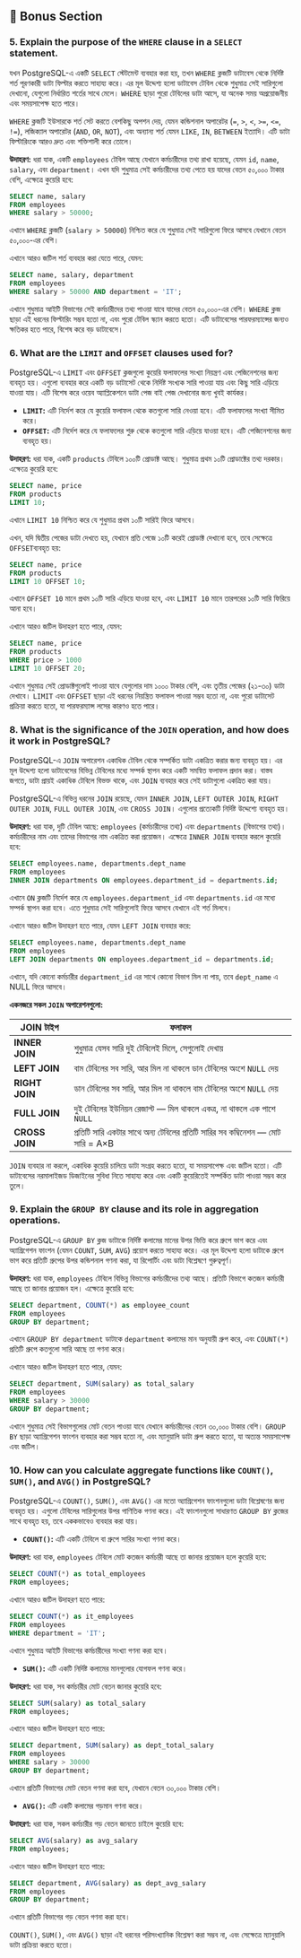 ## **📂 Bonus Section**

### 5. Explain the purpose of the `WHERE` clause in a `SELECT` statement.

যখন PostgreSQL-এ একটি `SELECT` স্টেটমেন্ট ব্যবহার করা হয়, তখন `WHERE` ক্লজটি ডাটাবেস থেকে নির্দিষ্ট শর্ত পূরণকারী ডাটা ফিল্টার করতে সাহায্য করে। এর মূল উদ্দেশ্য হলো ডাটাবেস টেবিল থেকে শুধুমাত্র সেই সারিগুলো দেখানো, যেগুলো নির্ধারিত শর্তের সাথে মেলে। `WHERE` ছাড়া পুরো টেবিলের ডাটা আসে, যা অনেক সময় অপ্রয়োজনীয় এবং সময়সাপেক্ষ হতে পারে।

`WHERE` ক্লজটি ইউসারকে শর্ত সেট করতে বেশকিছু অপশন দেয়, যেমন কন্ডিশনাল অপারেটর (`=`, `>`, `<`, `>=`, `<=`, `!=`), লজিক্যাল অপারেটর (`AND`, `OR`, `NOT`), এবং অন্যান্য শর্ত যেমন `LIKE`, `IN`, `BETWEEN` ইত্যাদি। এটি ডাটা ফিল্টারিংকে আরও দ্রুত এবং শক্তিশালী করে তোলে।

**উদাহরণ:**
ধরা যাক, একটি `employees` টেবিল আছে যেখানে কর্মচারীদের তথ্য রাখা হয়েছে, যেমন `id`, `name`, `salary`, এবং `department`। এখন যদি শুধুমাত্র সেই কর্মচারীদের তথ্য পেতে হয় যাদের বেতন ৫০,০০০ টাকার বেশি, এক্ষেত্রে কুয়েরি হবে:

```sql
SELECT name, salary
FROM employees
WHERE salary > 50000;
```

এখানে `WHERE` ক্লজটি (`salary > 50000`) নিশ্চিত করে যে শুধুমাত্র সেই সারিগুলো ফিরে আসবে যেখানে বেতন ৫০,০০০-এর বেশি।

এখানে আরও জটিল শর্ত ব্যবহার করা যেতে পারে, যেমন:

```sql
SELECT name, salary, department
FROM employees
WHERE salary > 50000 AND department = 'IT';
```

এখানে শুধুমাত্র আইটি বিভাগের সেই কর্মচারীদের তথ্য পাওয়া যাবে যাদের বেতন ৫০,০০০-এর বেশি। `WHERE` ক্লজ ছাড়া এই ধরনের ফিল্টারিং সম্ভব হতো না, এবং পুরো টেবিল স্ক্যান করতে হতো। এটি ডাটাবেসের পারফরম্যান্সের জন্যও ক্ষতিকর হতে পারে, বিশেষ করে বড় ডাটাবেসে।

### 6. What are the `LIMIT` and `OFFSET` clauses used for?

PostgreSQL-এ `LIMIT` এবং `OFFSET` ক্লজগুলো কুয়েরি ফলাফলের সংখ্যা নিয়ন্ত্রণ এবং পেজিনেশনের জন্য ব্যবহৃত হয়। এগুলো ব্যবহার করে একটি বড় ডাটাসেট থেকে নির্দিষ্ট সংখ্যক সারি পাওয়া যায় এবং কিছু সারি এড়িয়ে যাওয়া যায়। এটি বিশেষ করে ওয়েব অ্যাপ্লিকেশনে ডাটা পেজ বাই পেজ দেখানোর জন্য খুবই কার্যকর।

- **`LIMIT`:** এটি নির্দেশ করে যে কুয়েরি ফলাফল থেকে কতগুলো সারি নেওয়া হবে। এটি ফলাফলের সংখ্যা সীমিত করে।
- **`OFFSET`:** এটি নির্দেশ করে যে ফলাফলের শুরু থেকে কতগুলো সারি এড়িয়ে যাওয়া হবে। এটি পেজিনেশনের জন্য ব্যবহৃত হয়।

**উদাহরণ:**
ধরা যাক, একটি `products` টেবিলে ১০০টি প্রোডাক্ট আছে। শুধুমাত্র প্রথম ১০টি প্রোডাক্টের তথ্য দরকার। এক্ষেত্রে কুয়েরি হবে:

```sql
SELECT name, price
FROM products
LIMIT 10;
```

এখানে `LIMIT 10` নিশ্চিত করে যে শুধুমাত্র প্রথম ১০টি সারিই ফিরে আসবে।

এখন, যদি দ্বিতীয় পেজের ডাটা দেখতে হয়, যেখানে প্রতি পেজে ১০টি করেই প্রোডাক্ট দেখানো হবে, তবে সেক্ষেত্রে `OFFSET`ব্যবহৃত হয়:

```sql
SELECT name, price
FROM products
LIMIT 10 OFFSET 10;
```

এখানে `OFFSET 10` মানে প্রথম ১০টি সারি এড়িয়ে যাওয়া হবে, এবং `LIMIT 10` মানে তারপরের ১০টি সারি ফিরিয়ে আনা হবে।

এখানে আরও জটিল উদাহরণ হতে পারে, যেমন:

```sql
SELECT name, price
FROM products
WHERE price > 1000
LIMIT 10 OFFSET 20;
```

এখানে শুধুমাত্র সেই প্রোডাক্টগুলোই পাওয়া যাবে যেগুলোর দাম ১০০০ টাকার বেশি, এবং তৃতীয় পেজের (২১-৩০) ডাটা দেখাবে। `LIMIT` এবং `OFFSET` ছাড়া এই ধরনের নিয়ন্ত্রিত ফলাফল পাওয়া সম্ভব হতো না, এবং পুরো ডাটাসেট প্রক্রিয়া করতে হতো, যা পারফরম্যান্স লসের কারণও হতে পারে।

### 8. What is the significance of the `JOIN` operation, and how does it work in PostgreSQL?

PostgreSQL-এ `JOIN` অপারেশন একাধিক টেবিল থেকে সম্পর্কিত ডাটা একত্রিত করার জন্য ব্যবহৃত হয়। এর মূল উদ্দেশ্য হলো ডাটাবেসের বিভিন্ন টেবিলের মধ্যে সম্পর্ক স্থাপন করে একটি সমন্বিত ফলাফল প্রদান করা। বাস্তব জগতে, ডাটা প্রায়ই একাধিক টেবিলে বিভক্ত থাকে, এবং `JOIN` ব্যবহার করে সেই ডাটাগুলো একত্রিত করা যায়।

PostgreSQL-এ বিভিন্ন ধরনের `JOIN` রয়েছে, যেমন `INNER JOIN`, `LEFT OUTER JOIN`, `RIGHT OUTER JOIN`, `FULL OUTER JOIN`, এবং `CROSS JOIN`। এগুলোর প্রত্যেকটি নির্দিষ্ট উদ্দেশ্যে ব্যবহৃত হয়।

**উদাহরণ:**
ধরা যাক, দুটি টেবিল আছে: `employees` (কর্মচারীদের তথ্য) এবং `departments` (বিভাগের তথ্য)। কর্মচারীদের নাম এবং তাদের বিভাগের নাম একত্রিত করা প্রয়োজন। এক্ষেত্রে `INNER JOIN` ব্যবহার করলে কুয়েরি হবে:

```sql
SELECT employees.name, departments.dept_name
FROM employees
INNER JOIN departments ON employees.department_id = departments.id;
```

এখানে `ON` ক্লজটি নির্দেশ করে যে `employees.department_id` এবং `departments.id` এর মধ্যে সম্পর্ক স্থাপন করা হবে। এতে শুধুমাত্র সেই সারিগুলোই ফিরে আসবে যেখানে এই শর্ত মিলবে।

এখানে আরও জটিল উদাহরণ হতে পারে, যেমন `LEFT JOIN` ব্যবহার করে:

```sql
SELECT employees.name, departments.dept_name
FROM employees
LEFT JOIN departments ON employees.department_id = departments.id;
```

এখানে, যদি কোনো কর্মচারীর `department_id` এর সাথে কোনো বিভাগ মিল না পায়, তবে `dept_name` এ NULL ফিরে আসবে। 

**একনজরে সকল `JOIN` অপারেশনগুলো:**

| JOIN টাইপ      |  ফলাফল                                                                  |
| -------------- | ---------------------------------------------------------------------- |
| **INNER JOIN** | শুধুমাত্র যেসব সারি দুই টেবিলেই মিলে, সেগুলোই দেখায়                     |
| **LEFT JOIN**  | বাম টেবিলের সব সারি, আর মিল না থাকলে ডান টেবিলের অংশে `NULL` দেয়        |
| **RIGHT JOIN** | ডান টেবিলের সব সারি, আর মিল না থাকলে বাম টেবিলের অংশে `NULL` দেয়        |
| **FULL JOIN**  | দুই টেবিলের ইউনিয়ন রেজাল্ট — মিল থাকলে একত্র, না থাকলে এক পাশে `NULL` |
| **CROSS JOIN** | প্রতিটি সারি একটার সাথে অন্য টেবিলের প্রতিটি সারির সব কম্বিনেশন — মোট সারি = A×B           |


`JOIN` ব্যবহার না করলে, একাধিক কুয়েরি চালিয়ে ডাটা সংগ্রহ করতে হতো, যা সময়সাপেক্ষ এবং জটিল হতো। এটি ডাটাবেসের নরমালাইজড ডিজাইনের সুবিধা নিতে সাহায্য করে এবং একটি কুয়েরিতেই সম্পর্কিত ডাটা পাওয়া সম্ভব করে তুলে।

### 9. Explain the `GROUP BY` clause and its role in aggregation operations.

PostgreSQL-এ `GROUP BY` ক্লজ ডাটাকে নির্দিষ্ট কলামের মানের উপর ভিত্তি করে গ্রুপে ভাগ করে এবং অ্যাগ্রিগেশন ফাংশন (যেমন `COUNT`, `SUM`, `AVG`) প্রয়োগ করতে সাহায্য করে। এর মূল উদ্দেশ্য হলো ডাটাকে গ্রুপে ভাগ করে প্রতিটি গ্রুপের উপর কন্ডিশনাল গণনা করা, যা রিপোর্টিং এবং ডাটা বিশ্লেষণে গুরুত্বপূর্ণ।

**উদাহরণ:**
ধরা যাক, `employees` টেবিলে বিভিন্ন বিভাগের কর্মচারীদের তথ্য আছে। প্রতিটি বিভাগে কতজন কর্মচারী আছে তা জানার প্রয়োজন হল। এক্ষেত্রে কুয়েরি হবে:

```sql
SELECT department, COUNT(*) as employee_count
FROM employees
GROUP BY department;
```

এখানে `GROUP BY department` ডাটাকে `department` কলামের মান অনুযায়ী গ্রুপ করে, এবং `COUNT(*)` প্রতিটি গ্রুপে কতগুলো সারি আছে তা গণনা করে।

এখানে আরও জটিল উদাহরণ হতে পারে, যেমন:

```sql
SELECT department, SUM(salary) as total_salary
FROM employees
WHERE salary > 30000
GROUP BY department;
```

এখানে শুধুমাত্র সেই বিভাগগুলোর মোট বেতন পাওয়া যাবে যেখানে কর্মচারীদের বেতন ৩০,০০০ টাকার বেশি। `GROUP BY` ছাড়া অ্যাগ্রিগেশন ফাংশন ব্যবহার করা সম্ভব হতো না, এবং ম্যানুয়ালি ডাটা গ্রুপ করতে হতো, যা অত্যন্ত সময়সাপেক্ষ এবং জটিল।

### 10. How can you calculate aggregate functions like `COUNT()`, `SUM()`, and `AVG()` in PostgreSQL?

PostgreSQL-এ `COUNT()`, `SUM()`, এবং `AVG()` এর মতো অ্যাগ্রিগেশন ফাংশনগুলো ডাটা বিশ্লেষণের জন্য ব্যবহৃত হয়। এগুলো টেবিলের সারিগুলোর উপর গাণিতিক গণনা করে। এই ফাংশনগুলো সাধারণত `GROUP BY` ক্লজের সাথে ব্যবহৃত হয়, তবে এককভাবেও ব্যবহার করা যায়।

- **`COUNT()`:** এটি একটি টেবিলে বা গ্রুপে সারির সংখ্যা গণনা করে।

**উদাহরণ:**
ধরা যাক, `employees` টেবিলে মোট কতজন কর্মচারী আছে তা জানার প্রয়োজন হলে কুয়েরি হবে:

```sql
SELECT COUNT(*) as total_employees
FROM employees;
```

এখানে আরও জটিল উদাহরণ হতে পারে:

```sql
SELECT COUNT(*) as it_employees
FROM employees
WHERE department = 'IT';
```

এখানে শুধুমাত্র আইটি বিভাগের কর্মচারীদের সংখ্যা গণনা করা হবে।

- **`SUM()`:** এটি একটি নির্দিষ্ট কলামের মানগুলোর যোগফল গণনা করে।

**উদাহরণ:**
ধরা যাক, সব কর্মচারীর মোট বেতন জানার কুয়েরি হবে:

```sql
SELECT SUM(salary) as total_salary
FROM employees;
```

এখানে আরও জটিল উদাহরণ হতে পারে:

```sql
SELECT department, SUM(salary) as dept_total_salary
FROM employees
WHERE salary > 30000
GROUP BY department;
```

এখানে প্রতিটি বিভাগের মোট বেতন গণনা করা হবে, যেখানে বেতন ৩০,০০০ টাকার বেশি।

- **`AVG()`:** এটি একটি কলামের গড়মান গণনা করে।

**উদাহরণ:**
ধরা যাক, সকল কর্মচারীর গড় বেতন জানতে চাইলে কুয়েরি হবে:

```sql
SELECT AVG(salary) as avg_salary
FROM employees;
```

এখানে আরও জটিল উদাহরণ হতে পারে:

```sql
SELECT department, AVG(salary) as dept_avg_salary
FROM employees
GROUP BY department;
```

এখানে প্রতিটি বিভাগের গড় বেতন গণনা করা হবে। 

`COUNT()`, `SUM()`, এবং `AVG()` ছাড়া এই ধরনের পরিসংখ্যানিক বিশ্লেষণ করা সম্ভব না, এবং সেক্ষেত্রে ম্যানুয়ালি ডাটা প্রক্রিয়া করতে হতো।